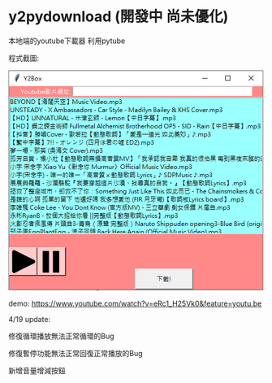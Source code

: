 # y2pydownload (開發中 尚未優化)
本地端的youtube下載器 利用pytube


程式截圖:


![avatar](https://github.com/MuMuShy/y2pydownload/blob/master/img/y2box.png?raw=true "程式截圖")


demo: https://www.youtube.com/watch?v=eRc1_H25Vk0&feature=youtu.be


4/19 update:


修復循環播放無法正常循環的Bug


修復暫停功能無法正常回復正常播放的Bug


新增音量增減按鈕

